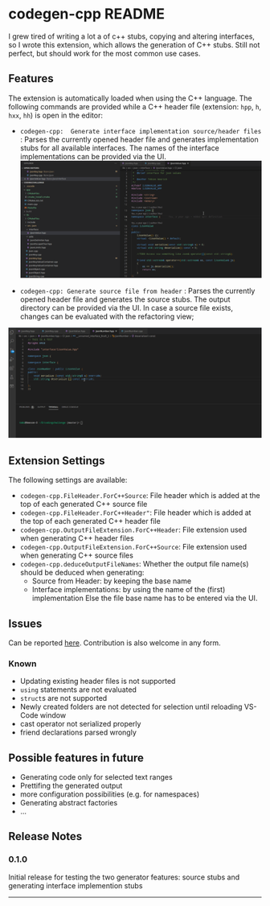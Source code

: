 # codegen-cpp README

I grew tired of writing a lot a of c++ stubs, copying and altering interfaces, so I wrote this extension, which allows the generation of C++ stubs. 
Still not perfect, but should work for the most common use cases.
## Features
The extension is automatically loaded when using the C++ language. 
The following commands are provided while a C++ header file (extension: `hpp`, `h`, `hxx`, `hh`)  is open in the editor:

* `codegen-cpp:  Generate interface implementation source/header files` : Parses the currently opened header file and generates implementation stubs for all available interfaces. The names of the interface implementations can be provided via the UI.
![](./docu/showcase_generate_interface_impl_stubs.gif)

* `codegen-cpp: Generate source file from header` : Parses the currently opened header file and generates the source stubs. The output directory can be provided via the UI. In case a source file exists, changes can be evaluated with the refactoring view;

![](./docu/showcase_merge_source_files.gif)

## Extension Settings

The following settings are available:

* `codegen-cpp.FileHeader.ForC++Source`: File header which is added at the top of each generated C++ source file
* `codegen-cpp.FileHeader.ForC++Header"`: File header which is added at the top of each generated C++ header file
* `codegen-cpp.OutputFileExtension.ForC++Header`: File extension used when generating C++ header files
* `codegen-cpp.OutputFileExtension.ForC++Source`: File extension used when generating C++ source files
* `codegen-cpp.deduceOutputFileNames`: Whether the output file name(s) should be deduced when generating:
    * Source from Header: by keeping the base name
    * Interface implementations: by using the name of the (first) implementation
    Else the file base name has to be entered via the UI.

## Issues
Can be reported [here](https://github.com/HerrFroehlich/vscode_cpp_codegen/issues). Contribution is also welcome in any form.
### Known
* Updating existing header files is not supported
* `using` statements are not evaluated
* `struct`s are not supported
* Newly created folders are not detected for selection until reloading VS-Code window
* cast operator not serialized properly
* friend declarations parsed wrongly

## Possible features in future
* Generating code only for selected text ranges
* Prettifing the generated output 
* more configuration possibilities (e.g. for namespaces)
* Generating abstract factories
* ...
## Release Notes

### 0.1.0

Initial release for testing the two generator features: source stubs and generating interface implemention stubs

-----------------------------------------------------------------------------------------------------------
